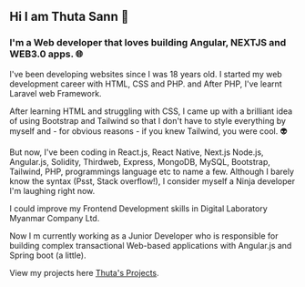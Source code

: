 ## Hi I am Thuta Sann 👋

### I'm a Web developer that loves building Angular, NEXTJS and WEB3.0 apps. :globe_with_meridians:

I've been developing websites since I was 18 years old. I started my web development career with HTML, CSS and PHP. and After PHP, I've learnt Laravel web Framework.

After learning HTML and struggling with CSS, I came up with a brilliant idea of using Bootstrap and Tailwind so that I don't have to style everything by myself and - for obvious reasons - if you knew Tailwind, you were cool. :alien:

But now, I've been coding in React.js, React Native, Next.js Node.js, Angular.js, Solidity, Thirdweb, Express, MongoDB, MySQL, Bootstrap, Tailwind, PHP, programmings language etc to name a few. Although I barely know the syntax (Psst, Stack overflow!), I consider myself a Ninja developer I'm laughing right now.

I could improve my Frontend Development skills in Digital Laboratory Myanmar Company Ltd.

Now I m currently working as a Junior Developer who is responsible for building complex transactional Web-based applications with Angular.js and Spring boot (a little).

View my projects here [Thuta's Projects](https://thutasann.vercel.app/projects/).
